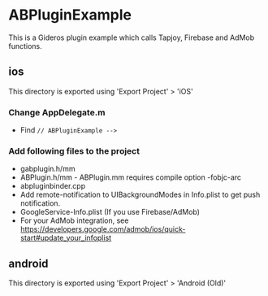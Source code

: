 # ABPluginExample
This is a Gideros plugin example which calls Tapjoy, Firebase and AdMob functions.

## ios
This directory is exported using 'Export Project' > 'iOS'

### Change AppDelegate.m
 * Find `// ABPluginExample -->`

### Add following files to the project
 * gabplugin.h/mm
 * ABPlugin.h/mm - ABPlugin.mm requires compile option -fobjc-arc
 * abpluginbinder.cpp
 * Add remote-notification to UIBackgroundModes in Info.plist to get push notification.
 * GoogleService-Info.plist (If you use Firebase/AdMob)
 * For your AdMob integration, see https://developers.google.com/admob/ios/quick-start#update_your_infoplist

## android
This directory is exported using 'Export Project' > 'Android (Old)'
